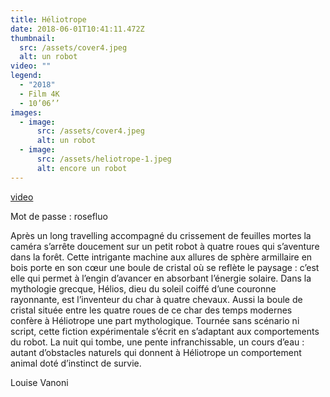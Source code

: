 ```yaml
---
title: Héliotrope
date: 2018-06-01T10:41:11.472Z
thumbnail:
  src: /assets/cover4.jpeg
  alt: un robot
video: ""
legend:
  - "2018"
  - Film 4K
  - 10’06’’
images:
  - image:
      src: /assets/cover4.jpeg
      alt: un robot
  - image:
      src: /assets/heliotrope-1.jpeg
      alt: encore un robot
---
```

[video](https://vimeo.com/album/5171489/video/273570671)

Mot de passe : rosefluo

Après un long travelling accompagné du crissement de feuilles mortes la caméra s’arrête doucement sur un petit robot à quatre roues qui s’aventure dans la forêt. Cette intrigante machine aux allures de sphère armillaire en bois porte en son cœur une boule de cristal où se reflète le paysage : c’est elle qui permet à l’engin d’avancer en absorbant l’énergie solaire. Dans la mythologie grecque, Hélios, dieu du soleil coiffé d’une couronne rayonnante, est l’inventeur du char à quatre chevaux. Aussi la boule de cristal située entre les quatre roues de ce char des temps modernes confère à Héliotrope une part mythologique. Tournée sans scénario ni script, cette fiction expérimentale s’écrit en s’adaptant aux comportements du robot. La nuit qui tombe, une pente infranchissable, un cours d’eau : autant d’obstacles naturels qui donnent à Héliotrope un comportement animal doté d’instinct de survie.

Louise Vanoni